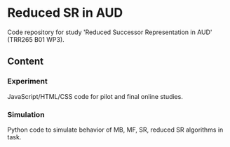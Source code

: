 # Reduced SR in AUD

Code repository for study 'Reduced Successor Representation in AUD' (TRR265 B01 WP3).

## Content
### Experiment
JavaScript/HTML/CSS code for pilot and final online studies.
### Simulation
Python code to simulate behavior of MB, MF, SR, reduced SR algorithms in task.